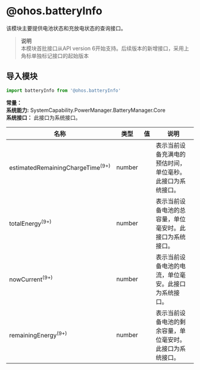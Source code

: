 # @ohos.batteryInfo    
该模块主要提供电池状态和充放电状态的查询接口。  
> **说明**   
>本模块首批接口从API version 6开始支持。后续版本的新增接口，采用上角标单独标记接口的起始版本  
  
## 导入模块  
  
```js    
import batteryInfo from '@ohos.batteryInfo'    
```  
    
 **常量：**     
 **系统能力:**  SystemCapability.PowerManager.BatteryManager.Core    
 **系统接口：** 此接口为系统接口。    
    
| 名称 | 类型 | 值 | 说明 |  
| --------| --------| --------| --------|  
| estimatedRemainingChargeTime<sup>(9+)</sup> | number |  | 表示当前设备充满电的预估时间，单位毫秒。此接口为系统接口。 |  
| totalEnergy<sup>(9+)</sup> | number |  | 表示当前设备电池的总容量，单位毫安时。此接口为系统接口。 |  
| nowCurrent<sup>(9+)</sup> | number |  | 表示当前设备电池的电流，单位毫安。此接口为系统接口。 |  
| remainingEnergy<sup>(9+)</sup> | number |  | 表示当前设备电池的剩余容量，单位毫安时。此接口为系统接口。 |  

